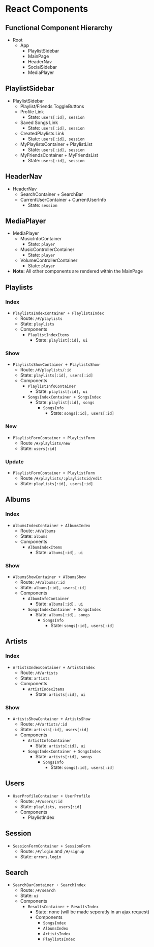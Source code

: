 # React Components

## Functional Component Hierarchy
+ Root
    + App
        + PlaylistSidebar
        + MainPage
        + HeaderNav
        + SocialSidebar 
        + MediaPlayer

## PlaylistSidebar
+ PlaylistSidebar
    + Playlist/Friends ToggleButtons
    + Profile Link
        + State: `users[:id], session`
    + Saved Songs Link
        + State: `users[:id], session`
    + CreatedPlaylists Link
        + State: `users[:id], session`
    + MyPlaylistsContainer + PlaylistList
        + State: `users[:id], session`
    + MyFriendsContainer + MyFriendsList
        + State: `users[:id], session`

## HeaderNav
+ HeaderNav
    + SearchContainer + SearchBar
    + CurrentUserContainer + CurrentUserInfo
        + State: `session`

## MediaPlayer
+ MediaPlayer
    + MusicInfoContainer
        + State: `player`
    + MusicControllerContainer
        + State: `player`
    + VolumeControllerContainer
        + State: `player`
+ **Note:** All other components are rendered within the MainPage

## Playlists
 
### Index

+ `PlaylistsIndexContainer + PlaylistsIndex`
    + Route: `/#/playlists`
    + State: `playlists`
    + Components
        + `PlaylistIndexItems`
            + State: `playlist[:id], ui`

### Show

+ `PlaylistsShowContainer + PlaylistsShow`
    + Route: `/#/playlists/:id`
    + State: `playlists[:id], users[:id]`
    + Components
        + `PlaylistInfoContainer`
            + State: `playlist[:id], ui`
        + `SongsIndexContainer + SongsIndex`    
            + State: `playlist[:id], songs`
                + `SongsInfo`
                    + State: `songs[:id], users[:id]`

### New

+ `PlaylistFormContainer + PlaylistForm`
    + Route `/#/playlists/new`
    + State: `users[:id]`

### Update

+ `PlaylistFormContainer + PlaylistForm`
    + Route `/#/playlists/:playlistsid/edit`
    + State: `playlists[:id], users[:id]`

        
## Albums

### Index

+ `AlbumsIndexContainer + AlbumsIndex`
    + Route: `/#/albums`
    + State: `albums`
    + Components
        + `AlbumIndexItems`
            + State: `albums[:id], ui`

### Show

+ `AlbumsShowContainer + AlbumsShow`
    + Route: `/#/albums/:id`
    + State: `albums[:id], users[:id]`
    + Components
        + `AlbumInfoContainer`
            + State: `albums[:id], ui`
        + `SongsIndexContainer + SongsIndex`    
            + State: `albums[:id], songs`
                + `SongsInfo`
                    + State: `songs[:id], users[:id]`
        

## Artists

### Index

+ `ArtistsIndexContainer + ArtistsIndex`
    + Route: `/#/artists`
    + State: `artists`
    + Components
        + `ArtistIndexItems`
            + State: `artists[:id], ui`

### Show

+ `ArtistsShowContainer + ArtistsShow`
    + Route: `/#/artists/:id`
    + State: `artists[:id], users[:id]`
    + Components
        + `ArtistInfoContainer`
            + State: `artists[:id], ui`
        + `SongsIndexContainer + SongsIndex`    
            + State: `artists[:id], songs`
                + `SongsInfo`
                    + State: `songs[:id], users[:id]`
        
## Users

+ `UserProfileContainer + UserProfile`
    + Route: `/#/users/:id`
    + State: `playlists, users[:id]`
    + Components
        + PlaylistIndex


## Session
+ `SessionFormContainer + SessionForm`
    + Route: `/#/login` and `/#/signup`
    + State: `errors.login`

## Search
+ `SearchBarContainer + SearchIndex`
    + Route: `/#/search`
    + State: `ui`
    + Components
        + `ResultsContainer + ResultsIndex`
            + State: none (will be made seperatly in an ajax request)
            + Components
                + `SongsIndex`
                + `AlbumsIndex`
                + `ArtistsIndex`
                + `PlaylistsIndex`